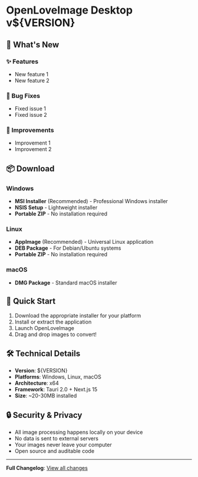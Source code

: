 # OpenLoveImage Desktop v${VERSION}

## 🎉 What's New

### ✨ Features
- New feature 1
- New feature 2

### 🐛 Bug Fixes
- Fixed issue 1
- Fixed issue 2

### 🔧 Improvements
- Improvement 1
- Improvement 2

## 📦 Download

### Windows
- **MSI Installer** (Recommended) - Professional Windows installer
- **NSIS Setup** - Lightweight installer
- **Portable ZIP** - No installation required

### Linux
- **AppImage** (Recommended) - Universal Linux application
- **DEB Package** - For Debian/Ubuntu systems
- **Portable ZIP** - No installation required

### macOS
- **DMG Package** - Standard macOS installer

## 🚀 Quick Start

1. Download the appropriate installer for your platform
2. Install or extract the application
3. Launch OpenLoveImage
4. Drag and drop images to convert!

## 🛠️ Technical Details

- **Version**: ${VERSION}
- **Platforms**: Windows, Linux, macOS
- **Architecture**: x64
- **Framework**: Tauri 2.0 + Next.js 15
- **Size**: ~20-30MB installed

## 🔒 Security & Privacy

- All image processing happens locally on your device
- No data is sent to external servers
- Your images never leave your computer
- Open source and auditable code

---

**Full Changelog**: [View all changes](https://github.com/ireddragonicy/openloveimage/compare/v${PREVIOUS_VERSION}...v${VERSION}) 